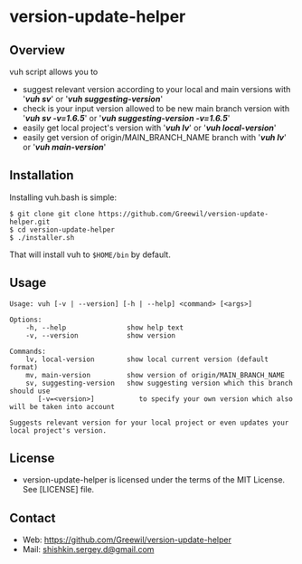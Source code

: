 # version-update-helper

## Overview

vuh script allows you to  
 - suggest relevant version according to your local and main versions with '***vuh sv***' or '***vuh suggesting-version***'
 - check is your input version allowed to be new main branch version with '***vuh sv -v=1.6.5***' or '***vuh suggesting-version -v=1.6.5***'
 - easily get local project's version with '***vuh lv***' or '***vuh local-version***'
 - easily get version of origin/MAIN_BRANCH_NAME branch with '***vuh lv***' or '***vuh main-version***'

## Installation

Installing vuh.bash is simple:

    $ git clone git clone https://github.com/Greewil/version-update-helper.git
    $ cd version-update-helper
    $ ./installer.sh

That will install vuh to `$HOME/bin` by default. 

## Usage
    Usage: vuh [-v | --version] [-h | --help] <command> [<args>]

    Options:
        -h, --help               show help text
        -v, --version            show version
    
    Commands:
        lv, local-version        show local current version (default format)
        mv, main-version         show version of origin/MAIN_BRANCH_NAME
        sv, suggesting-version   show suggesting version which this branch should use
           [-v=<version>]           to specify your own version which also will be taken into account
    
    Suggests relevant version for your local project or even updates your local project's version.

## License

* version-update-helper is licensed under the terms of the MIT License. See [LICENSE] file.

## Contact

* Web: <https://github.com/Greewil/version-update-helper>
* Mail: <shishkin.sergey.d@gmail.com>